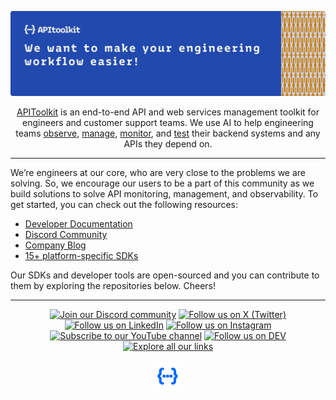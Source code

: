 [![APIToolkit Banner](https://github.com/apitoolkit/.github/blob/main/banner.jpg?raw=true)](https://apitoolkit.io/about)

<div align="center">
    
[APIToolkit](https://apitoolkit.io) is an end-to-end API and web services management toolkit for engineers and customer support teams. We use AI to help engineering teams [observe](https://apitoolkit.io/features/api-observability), [manage](https://apitoolkit.io/features/api-management), [monitor](https://apitoolkit.io/features/api-analytics), and [test](https://apitoolkit.io/features/error-tracking) their backend systems and any APIs they depend on.
    
</div>


---

We’re engineers at our core, who are very close to the problems we are solving. So, we encourage our users to be a part of this community as we build solutions to solve API monitoring, management, and observability. To get started, you can check out the following resources:

- [Developer Documentation](https://apitoolkit.io/docs)
- [Discord Community](https://discord.gg/dEB6EjQnKB)
- [Company Blog](https://apitoolkit.io/blog)
- [15+ platform-specific SDKs](https://github.com/topics/apitoolkit-sdk)


Our SDKs and developer tools are open-sourced and you can contribute to them by exploring the repositories below. Cheers!

---

<div align="center">

[![Join our Discord community](https://img.shields.io/badge/Discord-0068ff?style=for-the-badge&logo=discord&logoColor=white)](https://discord.gg/dEB6EjQnKB)
[![Follow us on X (Twitter)](https://img.shields.io/badge/X%20(Twitter)-0068ff?style=for-the-badge&logo=X&logoColor=white)](https://twitter.com/apitoolkit)
[![Follow us on LinkedIn](https://img.shields.io/badge/LinkedIn-0068ff?style=for-the-badge&logo=linkedin&logoColor=white)](https://linkedin.com/company/apitoolkit)
[![Follow us on Instagram](https://img.shields.io/badge/Instagram-0068ff?style=for-the-badge&logo=instagram&logoColor=white)](http://instagram.com/apitoolkit)
[![Subscribe to our YouTube channel](https://img.shields.io/badge/YouTube-0068ff?style=for-the-badge&logo=youtube&logoColor=white)](https://www.youtube.com/@APIToolkit)
[![Follow us on DEV](https://img.shields.io/badge/DEV-0068ff?style=for-the-badge&logo=dev.to&logoColor=white)](https://dev.to/apitoolkit)
[![Explore all our links](https://img.shields.io/badge/All%20links-0068ff?style=for-the-badge&logo=linktree&logoColor=white)](https://linktr.ee/apitoolkit)

<img src="https://github.com/apitoolkit/.github/blob/main/icon.png?raw=true" width="50" height="50" />

</div>
